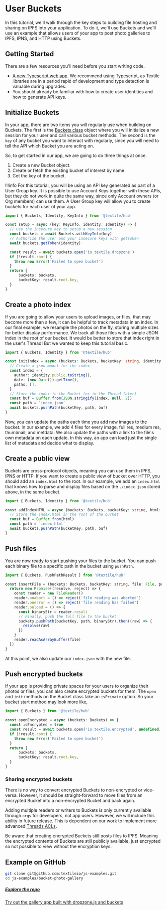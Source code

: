 # User Buckets

In this tutorial, we'll walk through the key steps to building file hosting and sharing on IPFS into your application. To do it, we'll use Buckets and we'll use an example that allows users of your app to post photo galleries to IPFS, IPNS, and HTTP using Buckets.

## Getting Started

There are a few resources you'll need before you start writing code.

- [A new Typescript web app](https://webpack.js.org/guides/typescript/). We recommend using Typescript, as Textile libraries are in a period rapid of development and type detection is valuable during upgrades.
- You should already be familiar with how to create user identities and how to generate API keys.

## Initialize Buckets

In your app, there are two items you will regularly use when building on Buckets. The first is the [Buckets class](https://textileio.github.io/js-hub/docs/hub.buckets) object where you will initialize a new session for your user and call various bucket methods. The second is the `key` of any bucket you want to interact with regularly, since you will need to tell the API which Bucket you are acting on.

So, to get started in our app, we are going to do three things at once.

1. Create a new Bucket object.
2. Create or fetch the existing bucket of interest by name.
3. Get the key of the bucket.

!!!info
   For this tutorial, you will be using an API key generated as part of a User Group key. It is possible to use Account Keys together with these APIs, but they do not work in quite the same way, since only Account owners (or Org members) can use them. A User Group key will allow you to create buckets for each user of your app.

```typescript
import { Buckets, Identity, KeyInfo } from '@textile/hub'

const setup = async (key: KeyInfo, identity: Identity) => {
  // Use the insecure key to setup a new session
  const buckets = await Buckets.withKeyInfo(key)
  // Authorize the user and your insecure keys with getToken
  await buckets.getToken(identity) 

  const result = await buckets.open('io.textile.dropzone')
  if (!result.root) {
    throw new Error('Failed to open bucket')
  }
  return {
      buckets: buckets, 
      bucketKey: result.root.key,
  }
}
```

## Create a photo index

If you are going to allow your users to upload images, or files, that may become more than a few, it can be helpful to track metadata in an index. In our final example, we resample the photos on the fly, storing multiple sizes for better display performance. We track all those files with a simple JSON index in the root of our bucket. It would be better to store that index right in the user's Thread! But we wanted to keep this tutorial basic.

```typescript
import { Buckets, Identity } from '@textile/hub'

const initIndex = async (buckets: Buckets, bucketKey: string, identity: Identity) => {
  // Create a json model for the index
  const index = {
    author: identity.public.toString(),
    date: (new Date()).getTime(),
    paths: [],
  }
  // Store the index in the Bucket (or in the Thread later)
  const buf = Buffer.from(JSON.stringify(index, null, 2))
  const path = `index.json`
  await buckets.pushPath(bucketKey, path, buf)
}
```

Now, you can update the paths each time you add new images to the bucket. In our example, we add 4 files for every image, full res, medium res, thumbnail, and metdata. We also update the paths with a link to the file's own metadata on each update. In this way, an app can load just the single list of metadata and decide what to display.

## Create a public view

Buckets are cross-protocol objects, meaning you can use them in IPFS, IPNS or HTTP. If you want to create a public view of bucket over HTTP, you should add an `index.html` to the root. In our example, we add an `index.html` that knows how to parse and display files based on the `./index.json` stored above, in the same bucket.

```typescript
import { Buckets, Identity } from '@textile/hub'

const addIndexHTML = async (buckets: Buckets, bucketKey: string, html: string) => {
  // Store the index.html in the root of the bucket
  const buf = Buffer.from(html)
  const path = `index.html`
  await buckets.pushPath(bucketKey, path, buf)
}
```

## Push files

You are now ready to start pushing your files to the bucket. You can push each binary file to a specific path in the bucket using `pushPath`.

```typescript
import { Buckets, PushPathResult } from '@textile/hub'

const insertFile = (buckets: Buckets, bucketKey: string, file: File, path: string): Promise<PushPathResult> => {
  return new Promise((resolve, reject) => {
    const reader = new FileReader()
    reader.onabort = () => reject('file reading was aborted')
    reader.onerror = () => reject('file reading has failed')
    reader.onload = () => {
      const binaryStr = reader.result
      // Finally, push the full file to the bucket
      buckets.pushPath(bucketKey, path, binaryStr).then((raw) => {
        resolve(raw)
      })
    }
    reader.readAsArrayBuffer(file)
  })
}
```

At this point, we also update our `index.json` with the new file.

## Push encrypted buckets

If your app is providing private spaces for your users to organize their photos or files, you can also create encrypted buckets for them. The `open` and `init` methods on the Bucket class take an `isPrivate` option. So your bucket start method may look more like,

```typescript
import { Buckets } from '@textile/hub'

const openEncrypted = async (buckets: Buckets) => {
  const isEncrypted = true
  const result = await buckets.open('io.textile.encrypted', undefined, isEncrypted)
  if (!result.root) {
    throw new Error('Failed to open bucket')
  }
  return {
      buckets: buckets, 
      bucketKey: result.root.key,
  }
}
```

### Sharing encrypted buckets

There is no way to convert encrypted Buckets to non-encrypted or vice-versa. However, it should be straight-forward to move files from an encrypted Bucket into a non-encrypted Bucket and back again.

Adding multiple readers or writers to Buckets is only currently available through `orgs` for developers, not app users. However, we will include this ability in future release. This is dependent on our work to implement more advanced [Threads ACLs](https://github.com/textileio/go-threads/issues/295).

Be aware that creating encrypted Buckets still posts files to IPFS. Meaning the encrypted contents of Buckets are still publicly available, just encrypted so not possible to view without the encryption keys.

## Example on GitHub

```bash
git clone git@github.com:textileio/js-examples.git
cd js-examples/bucket-photo-gallery
```

<div class="txtl-options half">
  <a href="https://github.com/textileio/js-examples" class="box">
    <h5>Explore the repo</h5>
    <p>Try out the gallery app built with dropzone.js and buckets</p>
  </a>
</div>

<br />

